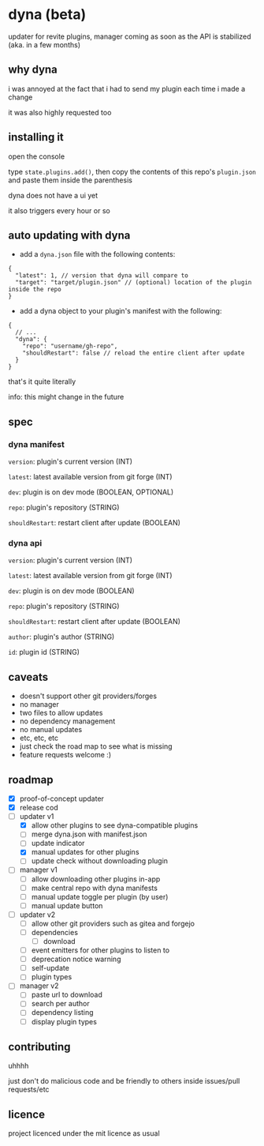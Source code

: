 # dyna (beta)
updater for revite plugins, manager coming as soon as the API is stabilized (aka. in a few months)

## why dyna

i was annoyed at the fact that i had to send my plugin each time i made a change

it was also highly requested too

## installing it

open the console

type `state.plugins.add()`, then copy the contents of this repo's `plugin.json` and paste them inside the parenthesis

dyna does not have a ui yet

it also triggers every hour or so

## auto updating with dyna

- add a `dyna.json` file with the following contents:
```jsonc
{
  "latest": 1, // version that dyna will compare to
  "target": "target/plugin.json" // (optional) location of the plugin inside the repo
}
```
- add a dyna object to your plugin's manifest with the following:
```jsonc
{
  // ...
  "dyna": {
    "repo": "username/gh-repo",
    "shouldRestart": false // reload the entire client after update
  }
}
```

that's it
quite literally

info: this might change in the future

## spec

### dyna manifest

`version`: plugin's current version (INT)

`latest`: latest available version from git forge (INT)

`dev`: plugin is on dev mode (BOOLEAN, OPTIONAL)

`repo`: plugin's repository (STRING)

`shouldRestart`: restart client after update (BOOLEAN)

### dyna api

`version`: plugin's current version (INT)

`latest`: latest available version from git forge (INT)

`dev`: plugin is on dev mode (BOOLEAN)

`repo`: plugin's repository (STRING)

`shouldRestart`: restart client after update (BOOLEAN)

`author`: plugin's author (STRING)

`id`: plugin id (STRING)

## caveats

- doesn't support other git providers/forges
- no manager
- two files to allow updates
- no dependency management
- no manual updates
- etc, etc, etc
- just check the road map to see what is missing
- feature requests welcome :)

## roadmap

- [x] proof-of-concept updater
- [x] release cod
- [ ] updater v1
  - [x] allow other plugins to see dyna-compatible plugins
  - [ ] merge dyna.json with manifest.json
  - [ ] update indicator
  - [x] manual updates for other plugins
  - [ ] update check without downloading plugin
- [ ] manager v1
  - [ ] allow downloading other plugins in-app
  - [ ] make central repo with dyna manifests
  - [ ] manual update toggle per plugin (by user)
  - [ ] manual update button
- [ ] updater v2
  - [ ] allow other git providers such as gitea and forgejo
  - [ ] dependencies
    - [ ] download
  - [ ] event emitters for other plugins to listen to
  - [ ] deprecation notice warning
  - [ ] self-update
  - [ ] plugin types
- [ ] manager v2
  - [ ] paste url to download
  - [ ] search per author
  - [ ] dependency listing
  - [ ] display plugin types

## contributing

uhhhh

just don't do malicious code and be friendly to others inside issues/pull requests/etc

## licence

project licenced under the mit licence as usual
